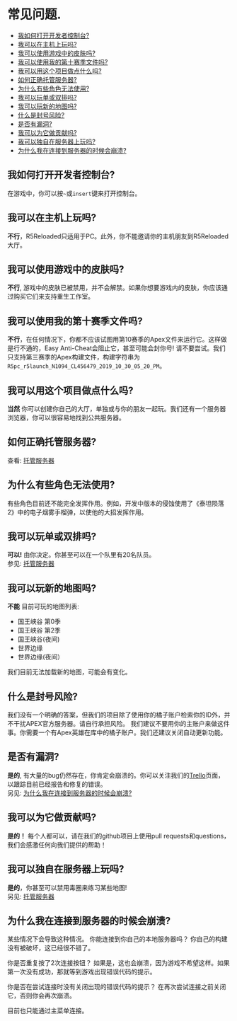 # **常见问题.**

- [我如何打开开发者控制台?](#我如何打开开发者控制台)
- [我可以在主机上玩吗?](#我可以在主机上玩吗)
- [我可以使用游戏中的皮肤吗?](#我可以使用游戏中的皮肤吗)
- [我可以使用我的第十赛季文件吗?](#我可以使用我的第十赛季文件吗)
- [我可以用这个项目做点什么吗?](#我可以用这个项目做点什么吗)
- [如何正确托管服务器?](#如何正确托管服务器)
- [为什么有些角色无法使用?](#为什么有些角色无法使用)
- [我可以玩单或双排吗?](#我可以玩单或双排吗)
- [我可以玩新的地图吗?](#我可以玩新的地图吗)
- [什么是封号风险?](#什么是封号风险)
- [是否有漏洞?](#是否有漏洞)
- [我可以为它做贡献吗?](#我可以为它做贡献吗)
- [我可以独自在服务器上玩吗?](#我可以独自在服务器上玩吗)
- [为什么我在连接到服务器的时候会崩溃?](#为什么我在连接到服务器的时候会崩溃)

## 我如何打开开发者控制台?
在游戏中，你可以按`~`或`insert`键来打开控制台。

## 我可以在主机上玩吗?
**不行**，R5Reloaded只适用于PC。此外，你不能邀请你的主机朋友到R5Reloaded大厅。

## 我可以使用游戏中的皮肤吗?
**不行**, 游戏中的皮肤已被禁用，并不会解禁。如果你想要游戏内的皮肤，你应该通过购买它们来支持重生工作室。

## 我可以使用我的第十赛季文件吗?
**不行**，在任何情况下，你都不应该试图用第10赛季的Apex文件来运行它。这样做是行不通的，Easy Anti-Cheat会阻止它，甚至可能会封你号! 请不要尝试。我们只支持第三赛季的Apex构建文件，构建字符串为`R5pc_r5launch_N1094_CL456479_2019_10_30_05_20_PM`。

## 我可以用这个项目做点什么吗?
**当然** 你可以创建你自己的大厅，单独或与你的朋友一起玩。我们还有一个服务器浏览器，你可以很容易地找到公共服务器。
## 如何正确托管服务器?
查看: [托管服务器](servers/hosting)

## 为什么有些角色无法使用?
有些角色目前还不能完全发挥作用。例如，开发中版本的侵蚀使用了《泰坦陨落2》中的电子烟雾手榴弹，以使他的大招发挥作用。

## 我可以玩单或双排吗?
**可以!** 由你决定。你甚至可以在一个队里有20名队员。
<br/>参见: [托管服务器](./servers/hosting)

## 我可以玩新的地图吗?
**不能** 目前可玩的地图列表:
- 国王峡谷 第0季
- 国王峡谷 第2季
- 国王峡谷(夜间)
- 世界边缘
- 世界边缘(夜间）

我们目前无法加载新的地图，可能会有变化。

## 什么是封号风险?
我们没有一个明确的答案，但我们的项目除了使用你的橘子账户检索你的ID外，并不干扰APEX官方服务器。请自行承担风险。
我们建议不要用你的主账户来做这件事。你需要一个有Apex英雄在库中的橘子账户。我们还建议关闭自动更新功能。

## 是否有漏洞?
**是的**, 有大量的bug仍然存在，你肯定会崩溃的。你可以关注我们的[Trello](https://trello.com/b/ymr4R3j9/apexmod-s3n1094)页面，以跟踪目前已经报告和修复的错误。
<br/>另见: [为什么我在连接到服务器的时候会崩溃?](#为什么我在连接到服务器的时候会崩溃)

## 我可以为它做贡献吗?
**是的！** 每个人都可以，请在我们的github项目上使用pull requests和questions，我们会感激任何向我们提供的帮助！

## 我可以独自在服务器上玩吗?
**是的**，你甚至可以禁用毒圈来练习某些地图!
<br/>另见: [托管服务器](./servers/hosting)

## 为什么我在连接到服务器的时候会崩溃?
某些情况下会导致这种情况。
你能连接到你自己的本地服务器吗？
你自己的构建没有被破坏，这已经很不错了。

你是否重复按了2次连接按钮？
如果是，这也会崩溃，因为游戏不希望这样。如果第一次没有成功，那就等到游戏出现错误代码的提示。

你是否在尝试连接时没有关闭出现的错误代码的提示？
在再次尝试连接之前关闭它，否则你会再次崩溃。

目前也只能通过主菜单连接。
